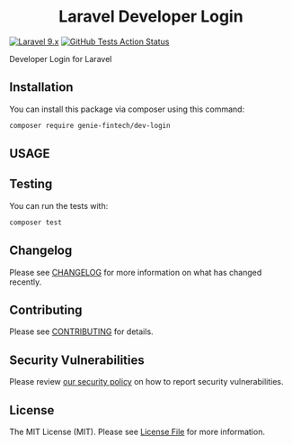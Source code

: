 <h1 align="center">Laravel Developer Login</h1>

[![Laravel 9.x](https://img.shields.io/badge/Laravel-9.x-red.svg?style=flat-square)](http://laravel.com)
[![GitHub Tests Action Status](https://img.shields.io/github/workflow/status/genie-fintech/dev-login/run-tests?label=tests&style=flat-square)](https://github.com/genie-fintech/dev-login/actions?query=workflow%3Arun-tests+branch%3Amain)

Developer Login for Laravel

## Installation
You can install this package via composer using this command:

```bash
composer require genie-fintech/dev-login
```

## USAGE

## Testing

You can run the tests with:

```bash
composer test
```

## Changelog

Please see [CHANGELOG](CHANGELOG.md) for more information on what has changed recently.

## Contributing

Please see [CONTRIBUTING](.github/CONTRIBUTING.md) for details.

## Security Vulnerabilities

Please review [our security policy](../../security/policy) on how to report security vulnerabilities.

## License

The MIT License (MIT). Please see [License File](LICENSE.md) for more information.
